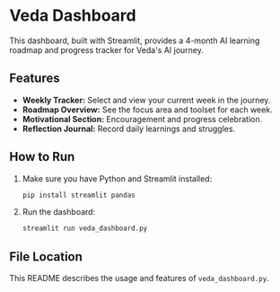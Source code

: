 # Veda Dashboard

This dashboard, built with Streamlit, provides a 4-month AI learning roadmap and progress tracker for Veda's AI journey.

## Features
- **Weekly Tracker:** Select and view your current week in the journey.
- **Roadmap Overview:** See the focus area and toolset for each week.
- **Motivational Section:** Encouragement and progress celebration.
- **Reflection Journal:** Record daily learnings and struggles.

## How to Run
1. Make sure you have Python and Streamlit installed:
   ```bash
   pip install streamlit pandas
   ```
2. Run the dashboard:
   ```bash
   streamlit run veda_dashboard.py
   ```

## File Location
This README describes the usage and features of `veda_dashboard.py`.
